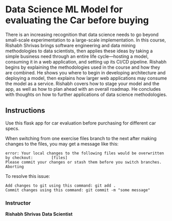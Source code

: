 # Data Science ML Model for evaluating the Car before buying

There is an increasing recognition that data science needs to go beyond small-scale experimentation to a large-scale implementation. In this course, Rishabh Shrivas brings software engineering and data mining methodologies to data scientists, then applies these ideas by taking a simple business need through an entire life cycle—hosting a model, consuming it in a web application, and setting up its CI/CD pipeline. Rishabh begins by explaining the methodologies used in the course and how they are combined. He shows you where to begin in developing architecture and deploying a model, then explains how larger web applications may consume the model as a service. Rishabh covers how to stage your model and the app, as well as how to plan ahead with an overall roadmap. He concludes with thoughts on how to further applications of data science methodologies.

## Instructions
Use this flask app for car evaluation before purchasing for different car specs.

When switching from one exercise files branch to the next after making changes to the files, you may get a message like this:

    error: Your local changes to the following files would be overwritten by checkout:        [files]
    Please commit your changes or stash them before you switch branches.
    Aborting

To resolve this issue:
	
    Add changes to git using this command: git add .
	Commit changes using this command: git commit -m "some message"


### Instructor

**Rishabh Shrivas**
**Data Scientist**
